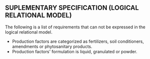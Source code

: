 ## SUPLEMENTARY SPECIFICATION (LOGICAL RELATIONAL MODEL)

The following is a list of requirements that can not be expressed in the logical relational model.

* Production factors are categorized as fertilizers, soil conditioners, amendments or phytosanitary products.
* Production factors' formulation is liquid, granulated or powder.
